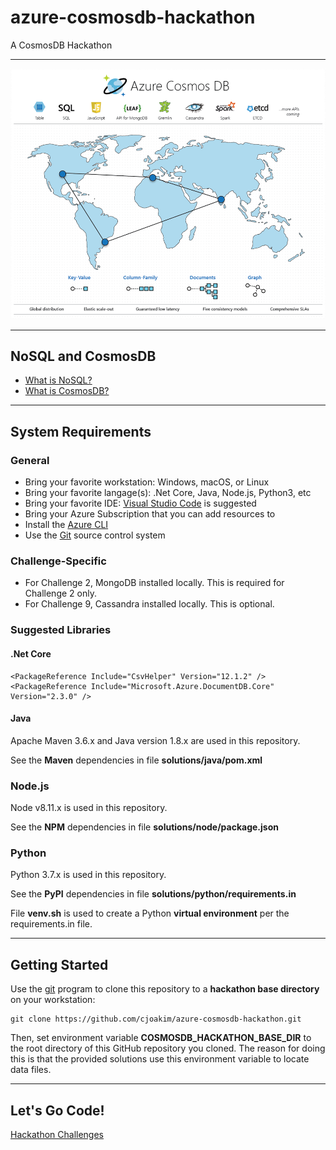 # azure-cosmosdb-hackathon

A CosmosDB Hackathon

---

![azure-cosmos-db](img/azure-cosmosdb-2019.png)

---

## NoSQL and CosmosDB

- [What is NoSQL?](what-is-nosql.md)
- [What is CosmosDB?](what-is-cosmosdb.md)

---

## System Requirements

### General

- Bring your favorite workstation: Windows, macOS, or Linux
- Bring your favorite langage(s): .Net Core, Java, Node.js, Python3, etc
- Bring your favorite IDE: [Visual Studio Code](https://code.visualstudio.com) is suggested 
- Bring your Azure Subscription that you can add resources to
- Install the [Azure CLI](https://docs.microsoft.com/en-us/cli/azure/install-azure-cli) 
- Use the [Git](https://git-scm.com/downloads) source control system 

### Challenge-Specific

- For Challenge 2, MongoDB installed locally.  This is required for Challenge 2 only.
- For Challenge 9, Cassandra installed locally.  This is optional.

### Suggested Libraries

#### .Net Core

```
<PackageReference Include="CsvHelper" Version="12.1.2" />
<PackageReference Include="Microsoft.Azure.DocumentDB.Core" Version="2.3.0" />
```

#### Java

Apache Maven 3.6.x and Java version 1.8.x are used in this repository.

See the **Maven** dependencies in file **solutions/java/pom.xml**

### Node.js

Node v8.11.x is used in this repository.

See the **NPM** dependencies in file **solutions/node/package.json**

### Python

Python 3.7.x is used in this repository.

See the **PyPI** dependencies in file **solutions/python/requirements.in**

File **venv.sh** is used to create a Python **virtual environment** per the requirements.in file.

---

## Getting Started

Use the [git](https://git-scm.com) program to clone this repository to a 
**hackathon base directory** on your workstation:

```
git clone https://github.com/cjoakim/azure-cosmosdb-hackathon.git
```

Then, set environment variable **COSMOSDB_HACKATHON_BASE_DIR** to the root
directory of this GitHub repository you cloned.  The reason for doing this 
is that the provided solutions use this environment variable to locate data
files.

---

## Let's Go Code!

[Hackathon Challenges](challenges/challenges_list.md)
